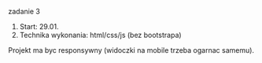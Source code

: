 zadanie 3

1. Start: 29.01.
2. Technika wykonania: html/css/js (bez bootstrapa)

Projekt ma byc responsywny (widoczki na mobile trzeba ogarnac samemu).
